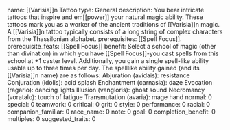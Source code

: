 name: [[Varisia]]n Tattoo
type: General
description: You bear intricate tattoos that inspire and em[[power]] your natural magic ability. These tattoos mark you as a worker of the ancient traditions of [[Varisia]]n magic. A [[Varisia]]n tattoo typically consists of a long string of complex characters from the Thassilonian alphabet.
prerequisites: [[Spell Focus]].
prerequisite_feats: [[Spell Focus]]
benefit: Select a school of magic (other than divination) in which you have [[Spell Focus]]-you cast spells from this school at +1 caster level. Additionally, you gain a single spell-like ability usable up to three times per day. The spelllike ability gained (and its [[Varisia]]n name) are as follows: Abjuration (avidais): resistance Conjuration (idolis): acid splash Enchantment (carnasia): daze Evocation (ragario): dancing lights Illusion (vangloris): ghost sound Necromancy (voratalo): touch of fatigue Transmutation (avaria): mage hand
normal: 0
special: 0
teamwork: 0
critical: 0
grit: 0
style: 0
performance: 0
racial: 0
companion_familiar: 0
race_name: 0
note: 0
goal: 0
completion_benefit: 0
multiples: 0
suggested_traits: 0
